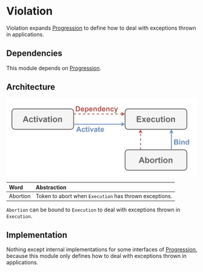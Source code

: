 # Violation

Violation expands [Progression](./Progression.md) to define how to deal with exceptions thrown in applications.

## Dependencies

This module depends on [Progression](./Progression.md).

## Architecture

![Image not found.](./Resources/Violation.jpg "Architecture of Violation.")

| Word | Abstraction |
|:-----------|:------------|
| Abortion | Token to abort when `Execution` has thrown exceptions. |

`Abortion` can be bound to `Execution` to deal with exceptions thrown in `Execution`.

## Implementation

Nothing except internal implementations for some interfaces of [Progression](./Progression.md), because this module only defines how to deal with exceptions thrown in applications.
